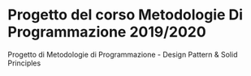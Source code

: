 # Progetto del corso Metodologie Di Programmazione 2019/2020
Progetto di Metodologie di Programmazione - Design Pattern & Solid Principles
